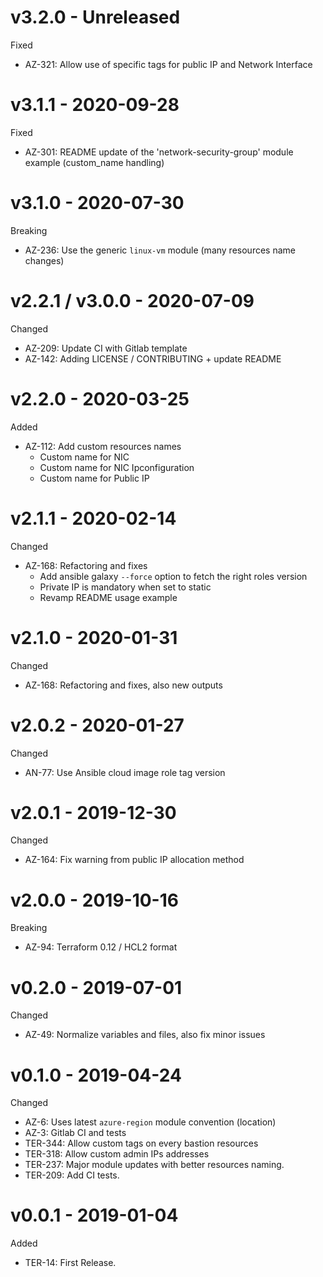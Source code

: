 # v3.2.0 - Unreleased

Fixed
  * AZ-321: Allow use of specific tags for public IP and Network Interface

# v3.1.1 - 2020-09-28

Fixed
  * AZ-301: README update of the 'network-security-group' module example (custom_name handling)

# v3.1.0 - 2020-07-30

Breaking
  * AZ-236: Use the generic `linux-vm` module (many resources name changes)

# v2.2.1 / v3.0.0 - 2020-07-09

Changed
  * AZ-209: Update CI with Gitlab template
  * AZ-142: Adding LICENSE / CONTRIBUTING + update README

# v2.2.0 - 2020-03-25

Added
  * AZ-112: Add custom resources names
    - Custom name for NIC
    - Custom name for NIC Ipconfiguration
    - Custom name for Public IP

# v2.1.1 - 2020-02-14

Changed
  * AZ-168: Refactoring and fixes
    - Add ansible galaxy `--force` option to fetch the right roles version
    - Private IP is mandatory when set to static
    - Revamp README usage example

# v2.1.0 - 2020-01-31

Changed
  * AZ-168: Refactoring and fixes, also new outputs

# v2.0.2 - 2020-01-27

Changed
  * AN-77: Use Ansible cloud image role tag version

# v2.0.1 - 2019-12-30

Changed
  * AZ-164: Fix warning from public IP allocation method

# v2.0.0 - 2019-10-16

Breaking
  * AZ-94: Terraform 0.12 / HCL2 format

# v0.2.0 - 2019-07-01

Changed
  * AZ-49: Normalize variables and files, also fix minor issues

# v0.1.0 - 2019-04-24

Changed
  * AZ-6: Uses latest `azure-region` module convention (location)
  * AZ-3: Gitlab CI and tests
  * TER-344: Allow custom tags on every bastion resources
  * TER-318: Allow custom admin IPs addresses
  * TER-237: Major module updates with better resources naming.
  * TER-209: Add CI tests.

# v0.0.1 - 2019-01-04

Added
  * TER-14: First Release.
